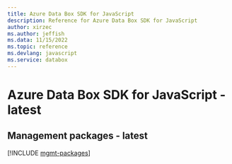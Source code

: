 ```yaml
---
title: Azure Data Box SDK for JavaScript
description: Reference for Azure Data Box SDK for JavaScript
author: xirzec
ms.author: jeffish
ms.data: 11/15/2022
ms.topic: reference
ms.devlang: javascript
ms.service: databox
---
```

# Azure Data Box SDK for JavaScript - latest

## Management packages - latest
[!INCLUDE [mgmt-packages](data-box-mgmt-index.md)]